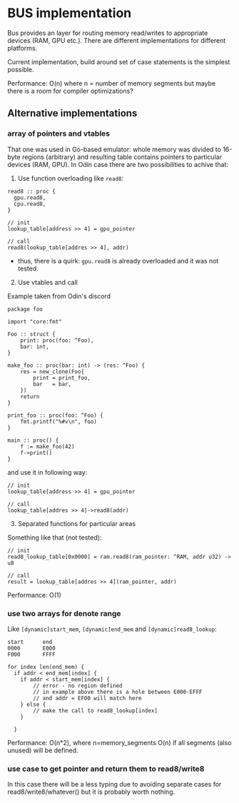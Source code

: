 
# BUS implementation

Bus provides an layer for routing memory read/writes to appropriate
devices (RAM, GPU etc.). There are different implementations for
different platforms.

Current implementation, build around set of case statements is the
simplest possible.

Performance: O(n) where n = number of memory segments but maybe there 
is a room for compiler optimizations?



## Alternative implementations

### array of pointers and vtables

That one was used in Go-based emulator: whole memory was divided to
16-byte regions (arbitrary) and resulting table contains pointers to
particular devices (RAM, GPU). In Odin case there are two possibilities
to achive that:

1. Use function overloading like `read8`:

```odin
read8 :: proc {
  gpu.read8,
  cpu.read8,
}

// init
lookup_table[address >> 4] = gpu_pointer  

// call
read8(lookup_table[addres >> 4], addr)
```


- thus, there is a quirk: `gpu.read8` is already overloaded and it was
not tested.

2. Use vtables and call 

Example taken from Odin's discord

```odin
package foo

import "core:fmt"

Foo :: struct {
    print: proc(foo: ^Foo),
    bar: int,
}

make_foo :: proc(bar: int) -> (res: ^Foo) {
    res = new_clone(Foo{
        print = print_foo,
        bar   = bar,
    })
    return
}

print_foo :: proc(foo: ^Foo) {
    fmt.printf("%#v\n", foo)
}

main :: proc() {
    f := make_foo(42)
    f->print()
}
```

and use it in following way:

```
// init
lookup_table[address >> 4] = gpu_pointer  

// call
lookup_table[addres >> 4]->read8(addr)
```

3. Separated functions for particular areas

Something like that (not tested):

```
// init
read8_lookup_table[0x0000] = ram.read8(ram_pointer: ^RAM, addr u32) -> u8

// call
result = lookup_table[addres >> 4](ram_pointer, addr)
```

Performance: O(1)

### use two arrays for denote range

Like `[dynamic]start_mem`, `[dynamic]end_mem` and `[dynamic]read8_lookup`:

```
start      end
0000       E000
F000       FFFF

```

```
for index len(end_mem) {
  if addr < end_mem[index] {
    if addr < start_mem[index] {
        // error - no region defined
        // in example above there is a hole between E000-EFFF
        // and addr = EF00 will match here
    } else {
        // make the call to read8_lookup[index]
    }

  }
```

Performance: O(n*2), where n=memory_segments
             O(n) if all segments (also unused) will be defined.

### use case to get pointer and return them to read8/write8

In this case there will be a less typing due to avoiding separate
cases for read8/write8/whatever() but it is probably worth nothing.



